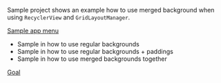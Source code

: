 Sample project shows an example how to use merged background when using `RecyclerView` and `GridLayoutManager`.

[Sample app menu](docs/imgs/606DEB9F-4919-4B14-8395-13A723FE0235.png)

-   Sample in how to use regular backgrounds
-   Sample in how to use regular backgrounds + paddings
-   Sample in how to use merged backgrounds together

[Goal](docs/imgs/CFF8270E-234E-46C0-83D3-AD9C0AA901BC-move.png)
